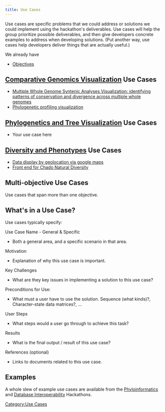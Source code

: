 ```yaml
---
title: Use Cases
---
```


Use cases are specific problems that we could address or solutions we
could implement using the hackathon's deliverables. Use cases will help
the group prioritize possible deliverables, and then give developers
concrete examples to address when developing solutions. (Put another
way, use cases help developers deliver things that are actually useful.)

We already have

-   [Objectives](Objectives "wikilink")

[Comparative Genomics Visualization](Comparative_Genomics_Visualization "wikilink") Use Cases
---------------------------------------------------------------------------------------------

-   [Multiple Whole Genome Syntenic Analyses Visualization: identifying
    patterns of conservation and divergence across multiple whole
    genomes](Multiple_Whole_Genome_Syntenic_Analyses_Visualization:_identifying_patterns_of_conservation_and_divergence_across_multiple_whole_genomes "wikilink")
-   [Phylogenetic profiling
    visualization](Phylogenetic_profiling_visualization "wikilink")

[Phylogenetics and Tree Visualization](Phylogenetics_and_Tree_Visualization "wikilink") Use Cases
-------------------------------------------------------------------------------------------------

-   Your use case here

[Diversity and Phenotypes](Diversity_and_Phenotypes "wikilink") Use Cases
-------------------------------------------------------------------------

-   [Data display by geolocation via google
    maps](Data_display_by_geolocation_via_google_maps "wikilink")
-   [Front end for Chado Natural
    Diversity](Front_end_for_Chado_Natural_Diversity "wikilink")

Multi-objective Use Cases
-------------------------

Use cases that span more than one objective.

What's in a Use Case?
---------------------

Use cases typically specify:

Use Case Name - General & Specific  

-   Both a general area, and a specific scenario in that area.

Motivation  

-   Explanation of why this use case is important.

Key Challenges  

-   What are they key issues in implementing a solution to this use
    case?

Preconditions for Use:  

-   What must a user have to use the solution. Sequence (what kinds)?,
    Character-state data matrices?, ...

User Steps  

-   What steps would a user go through to achieve this task?

Results  

-   What is the final output / result of this use case?

References (optional)  

-   Links to documents related to this use case.

Examples
--------

A whole slew of example use cases are available from the
[Phyloinformatics](http://hackathon.nescent.org/UseCases) and [Database
Interoperability](https://www.nescent.org/wg_evoinfo/Database_Interop_Hackathon/Use_Cases#Use_Cases)
Hackathons.

[Category:Use Cases](Category:Use_Cases "wikilink")
